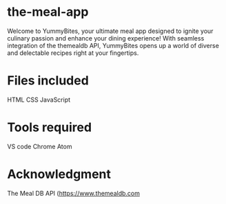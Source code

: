# the-meal-app
Welcome to YummyBites, your ultimate meal app designed to ignite your culinary passion and enhance your dining experience! With seamless integration of the themealdb API, YummyBites opens up a world of diverse and delectable recipes right at your fingertips.

# Files included
HTML
CSS
JavaScript

# Tools required
VS code
Chrome
Atom
# Acknowledgment
The Meal DB API (https://www.themealdb.com
